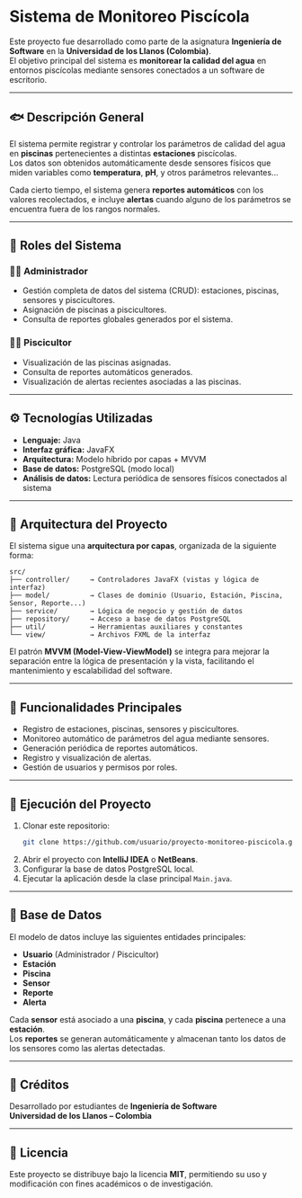 # Sistema de Monitoreo Piscícola

Este proyecto fue desarrollado como parte de la asignatura **Ingeniería de Software** en la **Universidad de los Llanos (Colombia)**.  
El objetivo principal del sistema es **monitorear la calidad del agua** en entornos piscícolas mediante sensores conectados a un software de escritorio.

---

## 🐟 Descripción General

El sistema permite registrar y controlar los parámetros de calidad del agua en **piscinas** pertenecientes a distintas **estaciones** piscícolas.  
Los datos son obtenidos automáticamente desde sensores físicos que miden variables como **temperatura**, **pH**, y otros parámetros relevantes...

Cada cierto tiempo, el sistema genera **reportes automáticos** con los valores recolectados, e incluye **alertas** cuando alguno de los parámetros se encuentra fuera de los rangos normales.

---

## 🧩 Roles del Sistema

### 👨‍💼 Administrador
- Gestión completa de datos del sistema (CRUD): estaciones, piscinas, sensores y piscicultores.
- Asignación de piscinas a piscicultores.
- Consulta de reportes globales generados por el sistema.

### 👨‍🔬 Piscicultor
- Visualización de las piscinas asignadas.
- Consulta de reportes automáticos generados.
- Visualización de alertas recientes asociadas a las piscinas.

---

## ⚙️ Tecnologías Utilizadas

- **Lenguaje:** Java  
- **Interfaz gráfica:** JavaFX  
- **Arquitectura:** Modelo híbrido por capas + MVVM  
- **Base de datos:** PostgreSQL (modo local)  
- **Análisis de datos:** Lectura periódica de sensores físicos conectados al sistema

---

## 🧠 Arquitectura del Proyecto

El sistema sigue una **arquitectura por capas**, organizada de la siguiente forma:

```
src/
├── controller/     → Controladores JavaFX (vistas y lógica de interfaz)
├── model/          → Clases de dominio (Usuario, Estación, Piscina, Sensor, Reporte...)
├── service/        → Lógica de negocio y gestión de datos
├── repository/     → Acceso a base de datos PostgreSQL
├── util/           → Herramientas auxiliares y constantes
└── view/           → Archivos FXML de la interfaz
```

El patrón **MVVM (Model-View-ViewModel)** se integra para mejorar la separación entre la lógica de presentación y la vista, facilitando el mantenimiento y escalabilidad del software.

---

## 🧾 Funcionalidades Principales

- Registro de estaciones, piscinas, sensores y piscicultores.
- Monitoreo automático de parámetros del agua mediante sensores.
- Generación periódica de reportes automáticos.
- Registro y visualización de alertas.
- Gestión de usuarios y permisos por roles.

---

## 🧪 Ejecución del Proyecto

1. Clonar este repositorio:
   ```bash
   git clone https://github.com/usuario/proyecto-monitoreo-piscicola.git
   ```
2. Abrir el proyecto con **IntelliJ IDEA** o **NetBeans**.
3. Configurar la base de datos PostgreSQL local.
4. Ejecutar la aplicación desde la clase principal `Main.java`.

---

## 🧱 Base de Datos

El modelo de datos incluye las siguientes entidades principales:
- **Usuario** (Administrador / Piscicultor)
- **Estación**
- **Piscina**
- **Sensor**
- **Reporte**
- **Alerta**

Cada **sensor** está asociado a una **piscina**, y cada **piscina** pertenece a una **estación**.  
Los **reportes** se generan automáticamente y almacenan tanto los datos de los sensores como las alertas detectadas.

---

## 🏫 Créditos

Desarrollado por estudiantes de **Ingeniería de Software**  
**Universidad de los Llanos – Colombia**

---

## 📜 Licencia

Este proyecto se distribuye bajo la licencia **MIT**, permitiendo su uso y modificación con fines académicos o de investigación.
